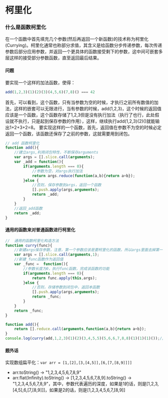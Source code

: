 # 柯里化

### 什么是函数柯里化
在一个函数中首先填充几个参数(然后再返回一个新函数)的技术称为柯里化(Currying)。柯里化通常也称部分求值，其含义是给函数分步传递参数，每次传递参数后部分应用参数，并返回一个更具体的函数接受剩下的参数，这中间可嵌套多层这样的接受部分参数函数，直至返回最后结果。

#### 问题
要实现一个这样的加法函数，使得：
```js
add(1,2,3)(1)(2)(3)(4,5,6)(7,8)() === 42
```
首先，可以看到，这个函数，只有当参数为空的时候，才执行之前所有数值的加法，这样的嵌套可以无限进行，当有参数的时候，add(1,2,3)，这个时候的返回值应该是一个函数，这个函数存储了1,2,3但是没有执行加法（执行了也行，此处假设就不执行，只是起到保存参数的作用），这样，继续执行add(1,2,3)(2)()就能输出1+2+3+2=8。
要实现这样的一个函数，首先，返回值在参数不为空的时候必定返回一个函数，该函数还保存了之前的参数，这就需要用到闭包。

```js
// add 函数柯里化
function add(){
    //建立args,利用闭包特性，不断保存arguments
    var args = [].slice.call(arguments);
    var _add = function(){
        if(arguments.length === 0){
            //参数为空，对args执行加法
            return args.reduce(function(a,b){return a+b});
        }else {
            //否则，保存参数到args，返回一个函数
            [].push.apply(args,arguments);
            return _add;
        }
    }
    //返回_add函数
    return _add;
}
```

#### 通用的函数来对普通函数进行柯里化
```js
//  通用的函数柯里化构造方法
function curry(func){
    //新建args保存参数，注意，第一个参数应该是要柯里化的函数，所以args里面去掉第一个
    var args = [].slice.call(arguments,1);
    //新建_func函数作为返回值
    var _func =  function(){
        //参数长度为0，执行func函数，完成该函数的功能
        if(arguments.length === 0){
            return func.apply(this,args);
        }else {
            //否则，存储参数到闭包中，返回本函数
            [].push.apply(args,arguments);
            return _func;
        }
    }
    return _func;
}

function add(){
    return [].reduce.call(arguments,function(a,b){return a+b});
}
console.log(curry(add,1,2,3)(1)(2)(3,4,5,5)(5,6,6,7,8,8)(1)(1)(1)());//69
```

#### 题外话
实现数组扁平化：`var arr = [1,[2],[3,[4,5]],[6,[7,[8,9]]]]`
* arr.toString() -> "1,2,3,4,5,6,7,8,9"
* arr.flat(Infinity).toString() -> [1,2,3,4,5,6,7,8,9].toString() -> "1,2,3,4,5,6,7,8,9"，其中，参数代表遍历的深度，如果是1的话，则是[1,2,3,[4,5],6,[7,[8,9]]]，如果是2的话，则是[1,2,3,4,5,6,7,[8,9]]